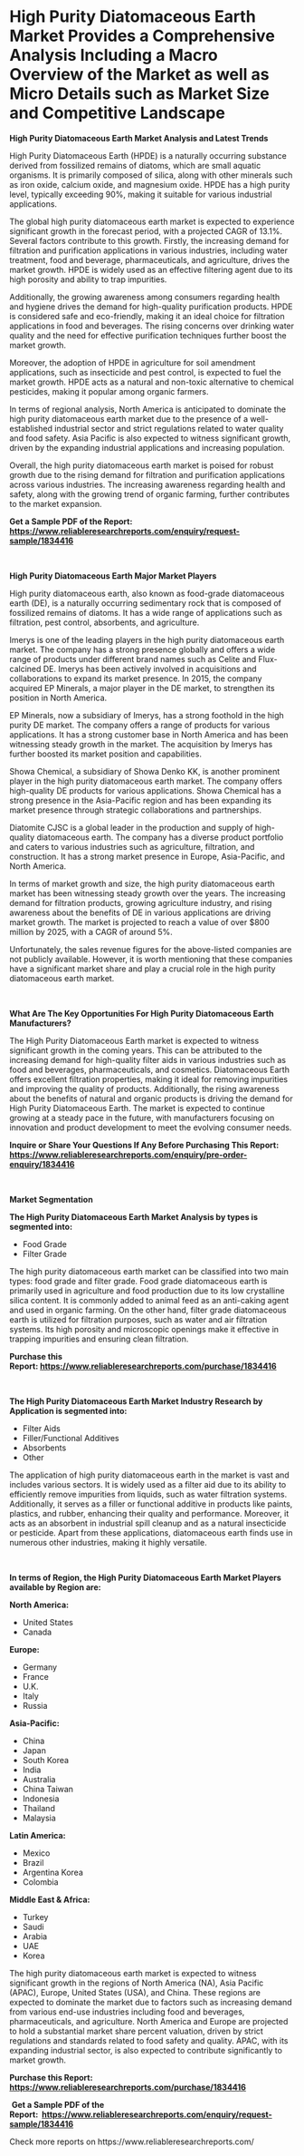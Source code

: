 <p><h1>High Purity Diatomaceous Earth Market Provides a Comprehensive Analysis Including a Macro Overview of the Market as well as Micro Details such as Market Size and Competitive Landscape</h1></p><p><strong>High Purity Diatomaceous Earth Market Analysis and Latest Trends</strong></p>
<p><p>High Purity Diatomaceous Earth (HPDE) is a naturally occurring substance derived from fossilized remains of diatoms, which are small aquatic organisms. It is primarily composed of silica, along with other minerals such as iron oxide, calcium oxide, and magnesium oxide. HPDE has a high purity level, typically exceeding 90%, making it suitable for various industrial applications.</p><p>The global high purity diatomaceous earth market is expected to experience significant growth in the forecast period, with a projected CAGR of 13.1%. Several factors contribute to this growth. Firstly, the increasing demand for filtration and purification applications in various industries, including water treatment, food and beverage, pharmaceuticals, and agriculture, drives the market growth. HPDE is widely used as an effective filtering agent due to its high porosity and ability to trap impurities.</p><p>Additionally, the growing awareness among consumers regarding health and hygiene drives the demand for high-quality purification products. HPDE is considered safe and eco-friendly, making it an ideal choice for filtration applications in food and beverages. The rising concerns over drinking water quality and the need for effective purification techniques further boost the market growth.</p><p>Moreover, the adoption of HPDE in agriculture for soil amendment applications, such as insecticide and pest control, is expected to fuel the market growth. HPDE acts as a natural and non-toxic alternative to chemical pesticides, making it popular among organic farmers.</p><p>In terms of regional analysis, North America is anticipated to dominate the high purity diatomaceous earth market due to the presence of a well-established industrial sector and strict regulations related to water quality and food safety. Asia Pacific is also expected to witness significant growth, driven by the expanding industrial applications and increasing population.</p><p>Overall, the high purity diatomaceous earth market is poised for robust growth due to the rising demand for filtration and purification applications across various industries. The increasing awareness regarding health and safety, along with the growing trend of organic farming, further contributes to the market expansion.</p></p>
<p><strong>Get a Sample PDF of the Report:&nbsp; <a href="https://www.reliableresearchreports.com/enquiry/request-sample/1834416">https://www.reliableresearchreports.com/enquiry/request-sample/1834416</a></strong></p>
<p>&nbsp;</p>
<p><strong>High Purity Diatomaceous Earth Major Market Players</strong></p>
<p><p>High purity diatomaceous earth, also known as food-grade diatomaceous earth (DE), is a naturally occurring sedimentary rock that is composed of fossilized remains of diatoms. It has a wide range of applications such as filtration, pest control, absorbents, and agriculture.</p><p>Imerys is one of the leading players in the high purity diatomaceous earth market. The company has a strong presence globally and offers a wide range of products under different brand names such as Celite and Flux-calcined DE. Imerys has been actively involved in acquisitions and collaborations to expand its market presence. In 2015, the company acquired EP Minerals, a major player in the DE market, to strengthen its position in North America.</p><p>EP Minerals, now a subsidiary of Imerys, has a strong foothold in the high purity DE market. The company offers a range of products for various applications. It has a strong customer base in North America and has been witnessing steady growth in the market. The acquisition by Imerys has further boosted its market position and capabilities.</p><p>Showa Chemical, a subsidiary of Showa Denko KK, is another prominent player in the high purity diatomaceous earth market. The company offers high-quality DE products for various applications. Showa Chemical has a strong presence in the Asia-Pacific region and has been expanding its market presence through strategic collaborations and partnerships.</p><p>Diatomite CJSC is a global leader in the production and supply of high-quality diatomaceous earth. The company has a diverse product portfolio and caters to various industries such as agriculture, filtration, and construction. It has a strong market presence in Europe, Asia-Pacific, and North America.</p><p>In terms of market growth and size, the high purity diatomaceous earth market has been witnessing steady growth over the years. The increasing demand for filtration products, growing agriculture industry, and rising awareness about the benefits of DE in various applications are driving market growth. The market is projected to reach a value of over $800 million by 2025, with a CAGR of around 5%.</p><p>Unfortunately, the sales revenue figures for the above-listed companies are not publicly available. However, it is worth mentioning that these companies have a significant market share and play a crucial role in the high purity diatomaceous earth market.</p></p>
<p>&nbsp;</p>
<p><strong>What Are The Key Opportunities For High Purity Diatomaceous Earth Manufacturers?</strong></p>
<p><p>The High Purity Diatomaceous Earth market is expected to witness significant growth in the coming years. This can be attributed to the increasing demand for high-quality filter aids in various industries such as food and beverages, pharmaceuticals, and cosmetics. Diatomaceous Earth offers excellent filtration properties, making it ideal for removing impurities and improving the quality of products. Additionally, the rising awareness about the benefits of natural and organic products is driving the demand for High Purity Diatomaceous Earth. The market is expected to continue growing at a steady pace in the future, with manufacturers focusing on innovation and product development to meet the evolving consumer needs.</p></p>
<p><strong>Inquire or Share Your Questions If Any Before Purchasing This Report: <a href="https://www.reliableresearchreports.com/enquiry/pre-order-enquiry/1834416">https://www.reliableresearchreports.com/enquiry/pre-order-enquiry/1834416</a></strong></p>
<p>&nbsp;</p>
<p><strong>Market Segmentation</strong></p>
<p><strong>The High Purity Diatomaceous Earth Market Analysis by types is segmented into:</strong></p>
<p><ul><li>Food Grade</li><li>Filter Grade</li></ul></p>
<p><p>The high purity diatomaceous earth market can be classified into two main types: food grade and filter grade. Food grade diatomaceous earth is primarily used in agriculture and food production due to its low crystalline silica content. It is commonly added to animal feed as an anti-caking agent and used in organic farming. On the other hand, filter grade diatomaceous earth is utilized for filtration purposes, such as water and air filtration systems. Its high porosity and microscopic openings make it effective in trapping impurities and ensuring clean filtration.</p></p>
<p><strong>Purchase this Report:&nbsp;<a href="https://www.reliableresearchreports.com/purchase/1834416">https://www.reliableresearchreports.com/purchase/1834416</a></strong></p>
<p>&nbsp;</p>
<p><strong>The High Purity Diatomaceous Earth Market Industry Research by Application is segmented into:</strong></p>
<p><ul><li>Filter Aids</li><li>Filler/Functional Additives</li><li>Absorbents</li><li>Other</li></ul></p>
<p><p>The application of high purity diatomaceous earth in the market is vast and includes various sectors. It is widely used as a filter aid due to its ability to efficiently remove impurities from liquids, such as water filtration systems. Additionally, it serves as a filler or functional additive in products like paints, plastics, and rubber, enhancing their quality and performance. Moreover, it acts as an absorbent in industrial spill cleanup and as a natural insecticide or pesticide. Apart from these applications, diatomaceous earth finds use in numerous other industries, making it highly versatile.</p></p>
<p>&nbsp;</p>
<p><strong>In terms of Region, the High Purity Diatomaceous Earth Market Players available by Region are:</strong></p>
<p>
    <p> <strong> North America: </strong>
        <ul>
            <li>United States</li>
            <li>Canada</li>
        </ul>
        </p> 
    <p> <strong> Europe: </strong>
        <ul>
            <li>Germany</li>
            <li>France</li>
            <li>U.K.</li>
            <li>Italy</li>
            <li>Russia</li>
        </ul>
        </p> 
    <p> <strong> Asia-Pacific: </strong>
        <ul>
            <li>China</li>
            <li>Japan</li>
            <li>South Korea</li>
            <li>India</li>
            <li>Australia</li>
            <li>China Taiwan</li>
            <li>Indonesia</li>
            <li>Thailand</li>
            <li>Malaysia</li>
        </ul>
        </p> 
    <p> <strong> Latin America: </strong>
        <ul>
            <li>Mexico</li>
            <li>Brazil</li>
            <li>Argentina Korea</li>
            <li>Colombia</li>
        </ul>
        </p> 
    <p> <strong> Middle East & Africa: </strong>
        <ul>
            <li>Turkey</li>
            <li>Saudi</li>
            <li>Arabia</li>
            <li>UAE</li>
            <li>Korea</li>
        </ul>
    </p>
    </p>
<p><p>The high purity diatomaceous earth market is expected to witness significant growth in the regions of North America (NA), Asia Pacific (APAC), Europe, United States (USA), and China. These regions are expected to dominate the market due to factors such as increasing demand from various end-use industries including food and beverages, pharmaceuticals, and agriculture. North America and Europe are projected to hold a substantial market share percent valuation, driven by strict regulations and standards related to food safety and quality. APAC, with its expanding industrial sector, is also expected to contribute significantly to market growth.</p></p>
<p><strong>Purchase this Report: <a href="https://www.reliableresearchreports.com/purchase/1834416">https://www.reliableresearchreports.com/purchase/1834416</a></strong></p>
<p>&nbsp;<strong>Get a Sample PDF of the Report:&nbsp;&nbsp;<a href="https://www.reliableresearchreports.com/enquiry/request-sample/1834416">https://www.reliableresearchreports.com/enquiry/request-sample/1834416</a></strong></p>
<p><strong></strong></p>
<p>Check more reports on https://www.reliableresearchreports.com/</p>